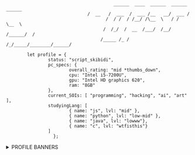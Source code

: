 ```
                                         ______  ____  ______  ______  ______ 
		                       /  __   /  ___  /  ___ /__   __/  ___ /
                                      /  / /  / /__/ /\__  \   / /   \__  \ 
                                     /  /_/  /  __  /___/  /__/ /______/  /
                                    /_____ /_ /  /_/_____/________/______/

		let profile = {
				status: "script_skibidi",
				pc_specs: {
						overall_rating: "mid *thumbs_down",
						cpu: "Intel i5-7200U",
						gpu: "Intel HD graphics 620",
						ram: "8GB"
				},
				current_SOIs: [ "programming", "hacking", "ai", "art" ],
				studyingLang: [
						{ name: "js", lvl: "mid" },
						{ name: "python", lvl: "low-mid" },
						{ name: "java", lvl: "lowww"},
						{ name: "c", lvl: "wtfisthis"}
				]
			      };

```
<details>                      
	<summary>PROFILE BANNERS</summary>
	<img src="https://tryhackme-badges.s3.amazonaws.com/0as.png" alt="Your Image Badge" width="30%"/>
	<img src="https://www.codewars.com/users/0asisCat/badges/large" />
</details>
